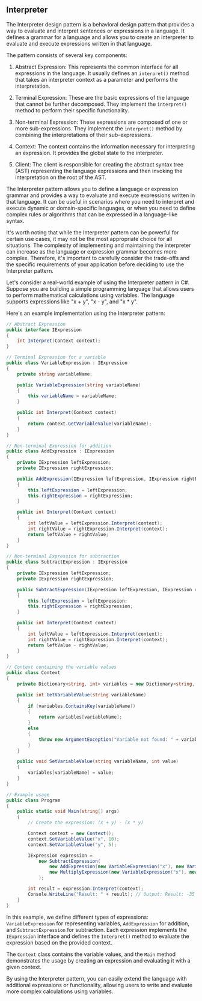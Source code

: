 ## Interpreter 
The Interpreter design pattern is a behavioral design pattern that provides a way to evaluate and interpret sentences or expressions in a language. It defines a grammar for a language and allows you to create an interpreter to evaluate and execute expressions written in that language.

The pattern consists of several key components:

1. Abstract Expression: This represents the common interface for all expressions in the language. It usually defines an `interpret()` method that takes an interpreter context as a parameter and performs the interpretation.

2. Terminal Expression: These are the basic expressions of the language that cannot be further decomposed. They implement the `interpret()` method to perform their specific functionality.

3. Non-terminal Expression: These expressions are composed of one or more sub-expressions. They implement the `interpret()` method by combining the interpretations of their sub-expressions.

4. Context: The context contains the information necessary for interpreting an expression. It provides the global state to the interpreter.

5. Client: The client is responsible for creating the abstract syntax tree (AST) representing the language expressions and then invoking the interpretation on the root of the AST.

The Interpreter pattern allows you to define a language or expression grammar and provides a way to evaluate and execute expressions written in that language. It can be useful in scenarios where you need to interpret and execute dynamic or domain-specific languages, or when you need to define complex rules or algorithms that can be expressed in a language-like syntax.

It's worth noting that while the Interpreter pattern can be powerful for certain use cases, it may not be the most appropriate choice for all situations. The complexity of implementing and maintaining the interpreter can increase as the language or expression grammar becomes more complex. Therefore, it's important to carefully consider the trade-offs and the specific requirements of your application before deciding to use the Interpreter pattern.

Let's consider a real-world example of using the Interpreter pattern in C#. Suppose you are building a simple programming language that allows users to perform mathematical calculations using variables. The language supports expressions like "x + y", "x - y", and "x * y".

Here's an example implementation using the Interpreter pattern:

```csharp
// Abstract Expression
public interface IExpression
{
    int Interpret(Context context);
}

// Terminal Expression for a variable
public class VariableExpression : IExpression
{
    private string variableName;

    public VariableExpression(string variableName)
    {
        this.variableName = variableName;
    }

    public int Interpret(Context context)
    {
        return context.GetVariableValue(variableName);
    }
}

// Non-terminal Expression for addition
public class AddExpression : IExpression
{
    private IExpression leftExpression;
    private IExpression rightExpression;

    public AddExpression(IExpression leftExpression, IExpression rightExpression)
    {
        this.leftExpression = leftExpression;
        this.rightExpression = rightExpression;
    }

    public int Interpret(Context context)
    {
        int leftValue = leftExpression.Interpret(context);
        int rightValue = rightExpression.Interpret(context);
        return leftValue + rightValue;
    }
}

// Non-terminal Expression for subtraction
public class SubtractExpression : IExpression
{
    private IExpression leftExpression;
    private IExpression rightExpression;

    public SubtractExpression(IExpression leftExpression, IExpression rightExpression)
    {
        this.leftExpression = leftExpression;
        this.rightExpression = rightExpression;
    }

    public int Interpret(Context context)
    {
        int leftValue = leftExpression.Interpret(context);
        int rightValue = rightExpression.Interpret(context);
        return leftValue - rightValue;
    }
}

// Context containing the variable values
public class Context
{
    private Dictionary<string, int> variables = new Dictionary<string, int>();

    public int GetVariableValue(string variableName)
    {
        if (variables.ContainsKey(variableName))
        {
            return variables[variableName];
        }
        else
        {
            throw new ArgumentException("Variable not found: " + variableName);
        }
    }

    public void SetVariableValue(string variableName, int value)
    {
        variables[variableName] = value;
    }
}

// Example usage
public class Program
{
    public static void Main(string[] args)
    {
        // Create the expression: (x + y) - (x * y)

        Context context = new Context();
        context.SetVariableValue("x", 10);
        context.SetVariableValue("y", 5);

        IExpression expression =
            new SubtractExpression(
                new AddExpression(new VariableExpression("x"), new VariableExpression("y")),
                new MultiplyExpression(new VariableExpression("x"), new VariableExpression("y"))
            );

        int result = expression.Interpret(context);
        Console.WriteLine("Result: " + result); // Output: Result: -35
    }
}
```

In this example, we define different types of expressions: `VariableExpression` for representing variables, `AddExpression` for addition, and `SubtractExpression` for subtraction. Each expression implements the `IExpression` interface and defines the `Interpret()` method to evaluate the expression based on the provided context.

The `Context` class contains the variable values, and the `Main` method demonstrates the usage by creating an expression and evaluating it with a given context.

By using the Interpreter pattern, you can easily extend the language with additional expressions or functionality, allowing users to write and evaluate more complex calculations using variables.
